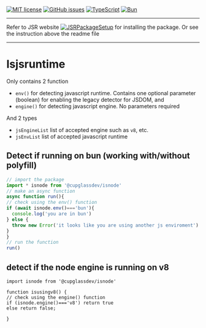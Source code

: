 [![MIT license](https://img.shields.io/github/license/cupglassdev/isjsruntime)](LICENSE)
[![GitHub issues](https://img.shields.io/github/issues/cupglassdev/isjsruntime)](https://github.com/cupglassdev/isjsruntime/issues)
[![TypeScript](https://img.shields.io/badge/TypeScript-3178c6?logo=typescript&logoColor=eee)](https://www.typescriptlang.org/)
[![Bun](https://img.shields.io/badge/Bun-f9f1e1?logo=bun&logoColor=14151a)](https://bun.sh)

<hr>

Refer to JSR website [![JSRPackageSetup](https://img.shields.io/badge/How_to_install_JSR_packages-000000?logo=jsr)](https://jsr.io/docs/using-packages) for installing the package. Or see the instruction above the readme file

<hr>

# Isjsruntime
Only contains 2 function
- `env()` for detecting javascript runtime. Contains one optional parameter (boolean) for enabling the legacy detector for JSDOM, and
- `engine()` for detecting javascript engine. No parameters required

And 2 types
- `jsEngineList` list of accepted engine such as `v8`, etc.
- `jsEnvList` list of accepted javascript runtime

## Detect if running on bun (working with/without polyfill)
```ts
// import the package
import * isnode from '@cupglassdev/isnode'
// make an async function
async function run(){
// check using the env() function
if (await isnode.env()==='bun'){ 
  console.log('you are in bun')
} else {
  throw new Error('it looks like you are using another js enviroment')
}
}
// run the function
run()
```
## detect if the node engine is running on v8
```
import isnode from '@cupglassdev/isnode'

function isusingv8() {
// check using the engine() function
if (isnode.engine()==='v8') return true
else return false;

}
```
